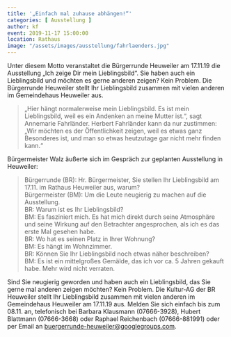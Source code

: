 ```yaml
---
title: '„Einfach mal zuhause abhängen!“'
categories: [ Ausstellung ]
author: kf
event: 2019-11-17 15:00:00
location: Rathaus
image: "/assets/images/ausstellung/fahrlaenders.jpg"
---
```


Unter diesem Motto veranstaltet die Bürgerrunde Heuweiler am 17.11.19 die Ausstellung „Ich zeige Dir mein Lieblingsbild“.
Sie haben auch ein Lieblingsbild und möchten es gerne anderen zeigen? Kein Problem. Die Bürgerrunde Heuweiler stellt Ihr Lieblingsbild zusammen mit vielen anderen im Gemeindehaus Heuweiler aus.

>„Hier hängt normalerweise mein Lieblingsbild. Es ist mein Lieblingsbild, weil es ein Andenken an meine Mutter ist.“, sagt Annemarie Fahrländer. Herbert Fahrländer kann da nur zustimmen: „Wir möchten es der Öffentlichkeit zeigen, weil es etwas ganz Besonderes ist, und man so etwas heutzutage gar nicht mehr finden kann.“

Bürgermeister Walz äußerte sich im Gespräch zur geplanten Ausstellung in Heuweiler:

>Bürgerrunde (BR): Hr. Bürgermeister, Sie stellen Ihr Lieblingsbild am 17.11. im Rathaus Heuweiler aus, warum?   
Bürgermeister (BM): Um die Leute neugierig zu machen auf die Ausstellung.   
BR: Warum ist es Ihr Lieblingsbild?   
BM: Es fasziniert mich. Es hat mich direkt durch seine Atmosphäre und seine Wirkung auf den Betrachter angesprochen, als ich es das erste Mal gesehen habe.  
BR: Wo hat es seinen Platz in Ihrer Wohnung?  
BM: Es hängt im Wohnzimmer.  
BR: Können Sie Ihr Lieblingsbild noch etwas näher beschreiben?  
BM: Es ist ein mittelgroßes Gemälde, das ich vor ca. 5 Jahren gekauft habe. Mehr wird nicht verraten.  

Sind Sie neugierig geworden und haben auch ein Lieblingsbild, das Sie gerne mal anderen zeigen möchten? Kein Problem. Die Kultur-AG der BR Heuweiler stellt Ihr Lieblingsbild zusammen mit vielen anderen im Gemeindehaus Heuweiler am 17.11.19 aus.
Melden Sie sich einfach bis zum 08.11. an, telefonisch bei Barbara Klausmann (07666-3928), Hubert Blattmann (07666-3668) oder Raphael Reichenbach (07666-881991) oder per Email an <buergerrunde-heuweiler@googlegroups.com>.